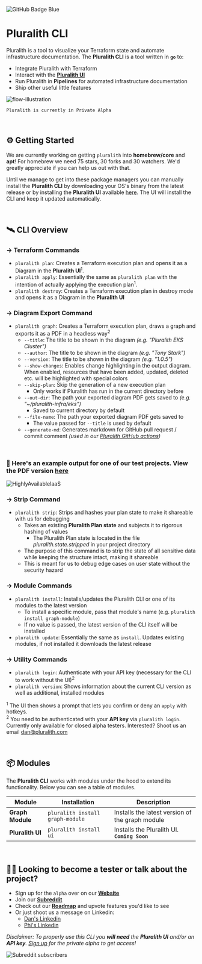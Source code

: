 ![GitHub Badge Blue](https://user-images.githubusercontent.com/25454503/157903512-a9be0f7b-9255-4f88-9b00-9d50539dd901.svg)
# Pluralith CLI

Pluralith is a tool to visualize your Terraform state and automate infrastructure documentation. The **Pluralith CLI** is a tool written in **`go`** to:
- Integrate Pluralith with Terraform
- Interact with the **[Pluralith UI](https://www.pluralith.com)**
- Run Pluralith in **Pipelines** for automated infrastructure documentation
- Ship other useful little features 

![flow-illustration](https://user-images.githubusercontent.com/25454503/157021111-816c9936-3232-455f-9709-c3a65f5f8dfe.svg)

`Pluralith is currently in Private Alpha`

&nbsp;

## ⚙️ Getting Started

We are currently working on getting `pluralith` into **homebrew/core** and **apt**! For homebrew we need 75 stars, 30 forks and 30 watchers. We'd greatly appreciate if you can help us out with that.

Until we manage to get into these package managers you can manually install the **Pluralith CLI** by downloading your OS's binary from the latest release or by installing the **Pluralith UI** available [here](https://www.pluralith.com). The UI will install the CLI and keep it updated automatically.

&nbsp;

## 🛰️ CLI Overview

### → Terraform Commands
- `pluralith plan`: Creates a Terraform execution plan and opens it as a Diagram in the **Pluralith UI**<sup>1</sup>.
- `pluralith apply`: Essentially the same as `pluralith plan` with the intention of actually applying the execution plan<sup>1</sup>.
- `pluralith destroy`: Creates a Terraform execution plan in destroy mode and opens it as a Diagram in the **Pluralith UI**

### → Diagram Export Command
- `pluralith graph`: Creates a Terraform execution plan, draws a graph and exports it as a PDF in a headless way<sup>2</sup>
  - `--title`: The title to be shown in the diagram *(e.g. "Pluralith EKS Cluster")*
  - `--author`: The title to be shown in the diagram *(e.g. "Tony Stark")*
  - `--version`: The title to be shown in the diagram *(e.g. "1.0.5")*
  - `--show-changes`: Enables change highlighting in the output diagram. When enabled, resources that have been added, updated, deleted etc. will be highlighted with special colors
  - `--skip-plan`: Skip the generation of a new execution plan
    - Only works if Pluralith has run in the current directory before
  - `--out-dir`: The path your exported diagram PDF gets saved to *(e.g. "~/pluralith-infra/eks")*
    - Saved to current directory by default
  - `--file-name`: The path your exported diagram PDF gets saved to
    - The value passed for `--title` is used by default
  - `--generate-md`: Generates markdown for GitHub pull request / commit comment *(used in our [Pluralith GitHub actions](https://github.com/Pluralith/actions))*

&nbsp;
  
### 📍 Here's an example output for one of our test projects. View the PDF version **[here](https://github.com/Pluralith/pluralith-cli/files/8197192/HighlyAvailableIaaS.pdf)**  

![HighlyAvailableIaaS](https://user-images.githubusercontent.com/25454503/157020490-8dadf7a2-ccb6-4323-a5d1-596d264bb06e.png)




### → Strip Command
- `pluralith strip`: Strips and hashes your plan state to make it shareable with us for debugging
  -  Takes an existing **Pluralith Plan state** and subjects it to rigorous hashing of values
      - The Pluralith Plan state is located in the file *pluralith.state.stripped* in your project directory 
  -  The purpose of this command is to strip the state of all sensitive data while keeping the structure intact, making it shareable
  -  This is meant for us to debug edge cases on user state without the security hazard

### → Module Commands
- `pluralith install`: Installs/updates the Pluralith CLI or one of its modules to the latest version
  - To install a specific module, pass that module's name (e.g. `pluralith install graph-module`)
  - If no value is passed, the latest version of the CLI itself will be installed
- `pluralith update`: Essentially the same as `install`. Updates existing modules, if not installed it downloads the latest release
 
### → Utility Commands
- `pluralith login`: Authenticate with your API key (necessary for the CLI to work without the UI)<sup>2</sup>
- `pluralith version`: Shows information about the current CLI version as well as additional, installed modules

<sup>1</sup> The UI then shows a prompt that lets you confirm or deny an `apply` with hotkeys.  
<sup>2</sup> You need to be authenticated with your **API key** via `pluralith login`. Currently only available for closed alpha testers. Interested? Shoot us an email dan@pluralith.com

&nbsp;

## 📦 Modules

The **Pluralith CLI** works with modules under the hood to extend its functionality. Below you can see a table of modules.

| **Module**   	    | **Installation**                 	| **Description**                                 	|
|------------------	|----------------------------------	|-------------------------------------------------	|
| **Graph Module** 	| `pluralith install graph-module` 	| Installs the latest version of the graph module 	|
| **Pluralith UI** 	| `pluralith install ui`           	| Installs the Pluralith UI. **`Coming Soon`**    	|

&nbsp;

## 👩‍🚀 Looking to become a tester or talk about the project?
- Sign up for the `alpha` over on our **[Website](https://www.pluralith.com)**
- Join our **[Subreddit](https://www.reddit.com/r/Pluralith/)**
- Check out our **[Roadmap](https://roadmap.pluralith.com)** and upvote features you'd like to see
- Or just shoot us a message on Linkedin:
  -  [Dan's Linkedin](https://www.linkedin.com/in/danielputzer/)
  -  [Phi's Linkedin](https://www.linkedin.com/in/philipp-weber-a8517b231/)

*Disclaimer: To properly use this CLI you **will need** the **Pluralith UI** and/or an **API key**. [Sign up](https://www.pluralith.com) for the private alpha to get access!*

![Subreddit subscribers](https://img.shields.io/reddit/subreddit-subscribers/pluralith?style=social)
